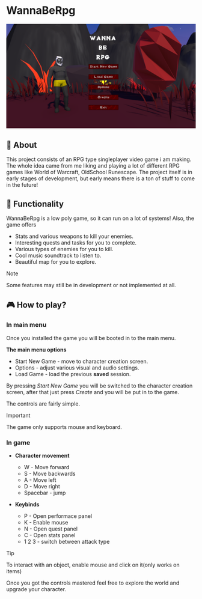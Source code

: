 # WannaBeRpg

<p align="center">
  <img src="https://github.com/Kaajolee/WannaBeRpg/blob/main/Png/mainMenuPNG.PNG"/>
</p>

## :book: About

This project consists of an RPG type singleplayer video game i am making. The whole idea came from me liking and playing a lot of different RPG games like World of Warcraft, OldSchool Runescape.
The project itself is in early stages of development, but early means there is a ton of stuff to come in the future!

## :wrench: Functionality

WannaBeRpg is a low poly game, so it can run on a lot of systems!
Also, the game offers
- Stats and various weapons to kill your enemies.
- Interesting quests and tasks for you to complete.
- Various types of enemies for you to kill.
- Cool music soundtrack to listen to.
- Beautiful map for you to explore.

> [!NOTE]
> Some features may still be in development or not implemented at all.

## :video_game: How to play?

### In main menu

Once you installed the game you will be booted in to the main menu.

**The main menu options**

- Start New Game - move to character creation screen.
- Options - adjust various visual and audio settings.
- Load Game - load the previous **saved** session.

By pressing *Start New Game* you will be switched to the character creation screen,
after that just press *Create* and you will be put in to the game.

The controls are fairly simple.

> [!IMPORTANT]
> The game only supports mouse and keyboard.



### In game

- **Character movement**
    - W - Move forward
    - S - Move backwards
    - A - Move left
    - D - Move right
    - Spacebar - jump

- **Keybinds**
    - P - Open performace panel
    - K - Enable mouse
    - N - Open quest panel
    - C - Open stats panel
    - 1 2 3 - switch between attack type

> [!TIP]
> To interact with an object, enable mouse and click on it(only works on items)


Once you got the controls mastered feel free to explore the world and upgrade your character.
